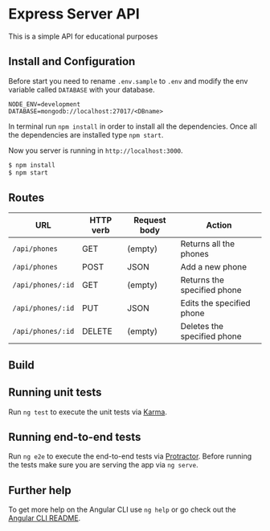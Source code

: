 # Express Server API

This is a simple API for educational purposes

## Install and Configuration

Before start you need to rename `.env.sample` to `.env` and modify the env variable called `DATABASE` with your database.

```
NODE_ENV=development
DATABASE=mongodb://localhost:27017/<DBname>
```

In terminal run `npm install` in order to install all the dependencies. Once all the dependencies are installed type `npm start`. 

Now you server is running in `http://localhost:3000`.

```bash
$ npm install
$ npm start
```

## Routes

| URL | HTTP verb | Request body | Action |
|-----|----------|-----------|--------|
| `/api/phones` | GET | (empty) | Returns all the phones |
| `/api/phones` | POST | JSON | Add a new phone |
| `/api/phones/:id` | GET | (empty) | Returns the specified phone |
| `/api/phones/:id` | PUT | JSON | Edits the specified phone |
| `/api/phones/:id` | DELETE | (empty) | Deletes the specified phone |

## Build


## Running unit tests

Run `ng test` to execute the unit tests via [Karma](https://karma-runner.github.io).

## Running end-to-end tests

Run `ng e2e` to execute the end-to-end tests via [Protractor](http://www.protractortest.org/).
Before running the tests make sure you are serving the app via `ng serve`.

## Further help

To get more help on the Angular CLI use `ng help` or go check out the [Angular CLI README](https://github.com/angular/angular-cli/blob/master/README.md).
